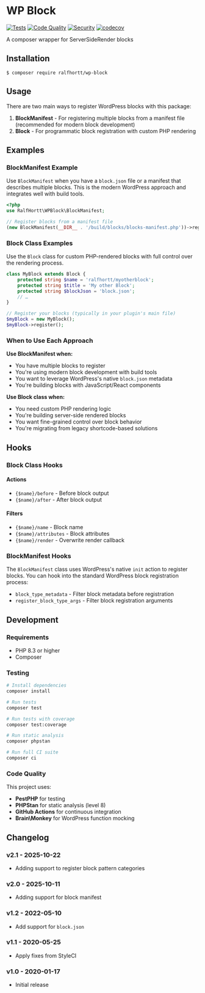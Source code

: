 # WP Block

[![Tests](https://github.com/Horttcore/wp-block/actions/workflows/tests.yml/badge.svg)](https://github.com/Horttcore/wp-block/actions/workflows/tests.yml)
[![Code Quality](https://github.com/Horttcore/wp-block/actions/workflows/code-quality.yml/badge.svg)](https://github.com/Horttcore/wp-block/actions/workflows/code-quality.yml)
[![Security](https://github.com/Horttcore/wp-block/actions/workflows/security.yml/badge.svg)](https://github.com/Horttcore/wp-block/actions/workflows/security.yml)
[![codecov](https://codecov.io/gh/Horttcore/wp-block/branch/master/graph/badge.svg)](https://codecov.io/gh/Horttcore/wp-block)

A composer wrapper for ServerSideRender blocks

## Installation

`$ composer require ralfhortt/wp-block`

## Usage

There are two main ways to register WordPress blocks with this package:

1. **BlockManifest** - For registering multiple blocks from a manifest file (recommended for modern block development)
2. **Block** - For programmatic block registration with custom PHP rendering

## Examples

### BlockManifest Example

Use `BlockManifest` when you have a `block.json` file or a manifest that describes multiple blocks. This is the modern WordPress approach and integrates well with build tools.

```php
<?php
use RalfHortt\WPBlock\BlockManifest;

// Register blocks from a manifest file
(new BlockManifest(__DIR__ . '/build/blocks/blocks-manifest.php'))->register();
```

### Block Class Examples

Use the `Block` class for custom PHP-rendered blocks with full control over the rendering process.

```php
class MyBlock extends Block {
	protected string $name = 'ralfhortt/myotherblock';
	protected string $title = 'My other Block';
	protected string $blockJson = 'block.json';
	// …
}

// Register your blocks (typically in your plugin's main file)
$myBlock = new MyBlock();
$myBlock->register();
```

### When to Use Each Approach

**Use BlockManifest when:**

- You have multiple blocks to register
- You're using modern block development with build tools
- You want to leverage WordPress's native `block.json` metadata
- You're building blocks with JavaScript/React components

**Use Block class when:**

- You need custom PHP rendering logic
- You're building server-side rendered blocks
- You want fine-grained control over block behavior
- You're migrating from legacy shortcode-based solutions

## Hooks

### Block Class Hooks

#### Actions

- `{$name}/before` - Before block output
- `{$name}/after` - After block output

#### Filters

- `{$name}/name` - Block name
- `{$name}/attributes` - Block attributes
- `{$name}/render` - Overwrite render callback

### BlockManifest Hooks

The `BlockManifest` class uses WordPress's native `init` action to register blocks. You can hook into the standard WordPress block registration process:

- `block_type_metadata` - Filter block metadata before registration
- `register_block_type_args` - Filter block registration arguments

## Development

### Requirements

- PHP 8.3 or higher
- Composer

### Testing

```bash
# Install dependencies
composer install

# Run tests
composer test

# Run tests with coverage
composer test:coverage

# Run static analysis
composer phpstan

# Run full CI suite
composer ci
```

### Code Quality

This project uses:

- **PestPHP** for testing
- **PHPStan** for static analysis (level 8)
- **GitHub Actions** for continuous integration
- **Brain\Monkey** for WordPress function mocking

## Changelog

### v2.1 - 2025-10-22

- Adding support to register block pattern categories

### v2.0 - 2025-10-11

- Adding support for block manifest

### v1.2 - 2022-05-10

- Add support for `block.json`

### v1.1 - 2020-05-25

- Apply fixes from StyleCI

### v1.0 - 2020-01-17

- Initial release
